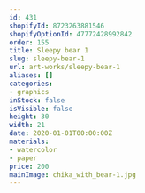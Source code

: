 ```yaml
---
id: 431
shopifyId: 8723263881546
shopifyOptionId: 47772428992842
order: 155
title: Sleepy bear 1
slug: sleepy-bear-1
url: art-works/sleepy-bear-1
aliases: []
categories:
- graphics
inStock: false
isVisible: false
height: 30
width: 21
date: 2020-01-01T00:00:00Z
materials:
- watercolor
- paper
price: 200
mainImage: chika_with_bear-1.jpg
---
```

